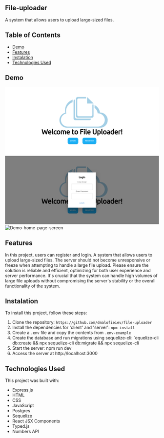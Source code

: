 ## File-uploader

A system that allows users to upload large-sized files.

## Table of Contents

- [Demo](#Demo)
- [Features](#Features)
- [Instalation](#Instalation)
- [Technologies Used](#Technologies-Used)

## Demo

![Demo-start-page-screen](client/public/assets/start-page.png)
![Demo-login-modal-screen](client/public/assets/login-modal.png)
![Demo-home-page-screen](client/public/assets/home-page.png)


## Features

In this project, users can register and login. A system that allows users to upload large-sized files. The server should not become unresponsive or freeze when attempting to handle a large file upload.
Please ensure the solution is reliable and efficient, optimizing for both user experience and server performance. It's crucial that the system can handle high volumes of large file uploads without compromising the server's stability or the overall functionality of the system.

## Instalation

To install this project, follow these steps:

1. Clone the repository: `https://github.com/dmalofieiev/file-uploader`
2. Install the dependencies for 'client' and 'server': `npm install`
3. Create a `.env` file and copy the contents from `.env-example`
4. Create the database and run migrations using sequelize-cli: `equelize-cli db:create && npx sequelize-cli db:migrate && npx sequelize-cli
5. Start the server: npm run dev
6. Access the server at http://localhost:3000

## Technologies Used

This project was built with:

- Express.js
- HTML
- CSS
- JavaScript
- Postgres
- Sequelize
- React JSX Components
- Typed.js
- Numbers API
